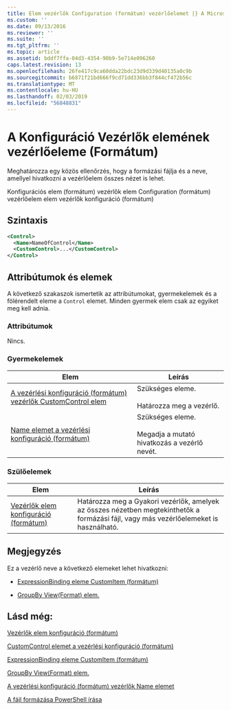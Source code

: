 ```yaml
---
title: Elem vezérlők Configuration (formátum) vezérlőelemet |} A Microsoft Docs
ms.custom: ''
ms.date: 09/13/2016
ms.reviewer: ''
ms.suite: ''
ms.tgt_pltfrm: ''
ms.topic: article
ms.assetid: bddf7ffa-04d3-4354-90b9-5e714e096260
caps.latest.revision: 13
ms.openlocfilehash: 26fe417c9ca60dda22bdc23d9d339d40135a0c9b
ms.sourcegitcommit: b6871f21bd666f9cd71dd336bb3f844cf472b56c
ms.translationtype: MT
ms.contentlocale: hu-HU
ms.lasthandoff: 02/03/2019
ms.locfileid: "56848831"
---
```

# <a name="control-element-for-controls-for-configuration-format"></a>A Konfiguráció Vezérlők elemének vezérlőeleme (Formátum)

Meghatározza egy közös ellenőrzés, hogy a formázási fájlja és a neve, amellyel hivatkozni a vezérlőelem összes nézet is lehet.

Konfigurációs elem (formátum) vezérlők elem Configuration (formátum) vezérlőelem elem vezérlők konfiguráció (formátum)

## <a name="syntax"></a>Szintaxis

```xml
<Control>
  <Name>NameOfControl</Name>
  <CustomControl>...</CustomControl>
</Control>
```

## <a name="attributes-and-elements"></a>Attribútumok és elemek

A következő szakaszok ismertetik az attribútumokat, gyermekelemek és a fölérendelt eleme a `Control` elemet. Minden gyermek elem csak az egyiket meg kell adnia.

### <a name="attributes"></a>Attribútumok

Nincs.

### <a name="child-elements"></a>Gyermekelemek

|Elem|Leírás|
|-------------|-----------------|
|[A vezérlési konfiguráció (formátum) vezérlők CustomControl elem](./customcontrol-element-for-control-for-controls-for-configuration-format.md)|Szükséges eleme.<br /><br /> Határozza meg a vezérlő.|
|[Name elemet a vezérlési konfiguráció (formátum)](./name-element-for-control-for-controls-for-configuration-format.md)|Szükséges eleme.<br /><br /> Megadja a mutató hivatkozás a vezérlő nevét.|

### <a name="parent-elements"></a>Szülőelemek

|Elem|Leírás|
|-------------|-----------------|
|[Vezérlők elem konfiguráció (formátum)](./controls-element-for-configuration-format.md)|Határozza meg a Gyakori vezérlők, amelyek az összes nézetben megtekinthetők a formázási fájl, vagy más vezérlőelemeket is használható.|

## <a name="remarks"></a>Megjegyzés

Ez a vezérlő neve a következő elemeket lehet hivatkozni:

- [ExpressionBinding eleme CustomItem (formátum)](./expressionbinding-element-for-customitem-for-controls-for-configuration-format.md)

- [GroupBy View(Format) elem.](./groupby-element-for-view-format.md)

## <a name="see-also"></a>Lásd még:

[Vezérlők elem konfiguráció (formátum)](./controls-element-for-configuration-format.md)

[CustomControl elemet a vezérlési konfiguráció (formátum)](./customcontrol-element-for-control-for-controls-for-configuration-format.md)

[ExpressionBinding eleme CustomItem (formátum)](./expressionbinding-element-for-customitem-for-controls-for-configuration-format.md)

[GroupBy View(Format) elem.](./groupby-element-for-view-format.md)

[A vezérlési konfiguráció (formátum) vezérlők Name elemet](./name-element-for-control-for-controls-for-configuration-format.md)

[A fájl formázása PowerShell írása](./writing-a-powershell-formatting-file.md)
